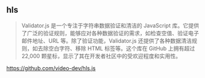 ## hls

> Validator.js 是一个专注于字符串数据验证和清洁的 JavaScript 库。它提供了广泛的验证规则，能够应对各种数据验证的需求，如检查空值、验证电子邮件地址、URL 等。除了验证功能，Validator.js 还提供了各种数据清洁规则，如去除空白字符、移除 HTML 标签等。这个库在 GitHub 上拥有超过 22,000 颗星标，显示了其在开发者社区中的受欢迎程度和实用性。

https://github.com/video-dev/hls.js
